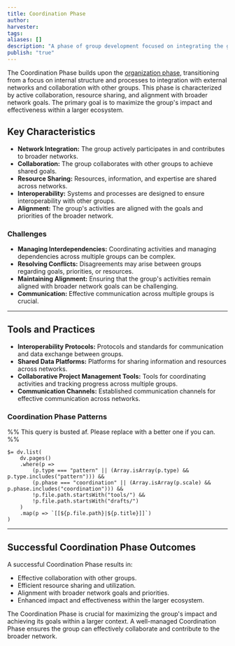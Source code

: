 ```yaml
---
title: Coordination Phase
author: 
harvester: 
tags: 
aliases: []
description: "A phase of group development focused on integrating the group into networks and collaborating with other groups."
publish: "true"
---
```


The Coordination Phase builds upon the [organization phase](notes/primitives/framework/phase/organization.md), transitioning from a focus on internal structure and processes to integration with external networks and collaboration with other groups. This phase is characterized by active collaboration, resource sharing, and alignment with broader network goals. The primary goal is to maximize the group's impact and effectiveness within a larger ecosystem.

## Key Characteristics

* **Network Integration:**  The group actively participates in and contributes to broader networks.
* **Collaboration:**  The group collaborates with other groups to achieve shared goals.
* **Resource Sharing:**  Resources, information, and expertise are shared across networks.
* **Interoperability:**  Systems and processes are designed to ensure interoperability with other groups.
* **Alignment:**  The group's activities are aligned with the goals and priorities of the broader network.

### Challenges

* **Managing Interdependencies:**  Coordinating activities and managing dependencies across multiple groups can be complex.
* **Resolving Conflicts:**  Disagreements may arise between groups regarding goals, priorities, or resources.
* **Maintaining Alignment:**  Ensuring that the group's activities remain aligned with broader network goals can be challenging.
* **Communication:**  Effective communication across multiple groups is crucial.

---

## Tools and Practices

* **Interoperability Protocols:**  Protocols and standards for communication and data exchange between groups.
* **Shared Data Platforms:**  Platforms for sharing information and resources across networks.
* **Collaborative Project Management Tools:**  Tools for coordinating activities and tracking progress across multiple groups.
* **Communication Channels:**  Established communication channels for effective communication across networks.

### Coordination Phase Patterns

%% This query is busted af. Please replace with a better one if you can.  %%
```
$= dv.list(
    dv.pages()
    .where(p => 
        (p.type === "pattern" || (Array.isArray(p.type) && p.type.includes("pattern"))) &&
        (p.phase === "coordination" || (Array.isArray(p.scale) && p.phase.includes("coordination"))) &&
        !p.file.path.startsWith("tools/") &&
        !p.file.path.startsWith("drafts/")
    )
    .map(p => `[[${p.file.path}|${p.title}]]`)
)
```

---

## Successful Coordination Phase Outcomes

A successful Coordination Phase results in:

* Effective collaboration with other groups.
* Efficient resource sharing and utilization.
* Alignment with broader network goals and priorities.
* Enhanced impact and effectiveness within the larger ecosystem.

The Coordination Phase is crucial for maximizing the group's impact and achieving its goals within a larger context.  A well-managed Coordination Phase ensures the group can effectively collaborate and contribute to the broader network.